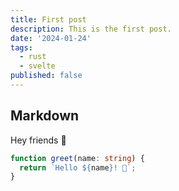 ```yaml
---
title: First post
description: This is the first post.
date: '2024-01-24'
tags:
  - rust
  - svelte
published: false
---
```



## Markdown

Hey friends 👋

```ts
function greet(name: string) {
  return `Hello ${name}! 👋`;
}
```
